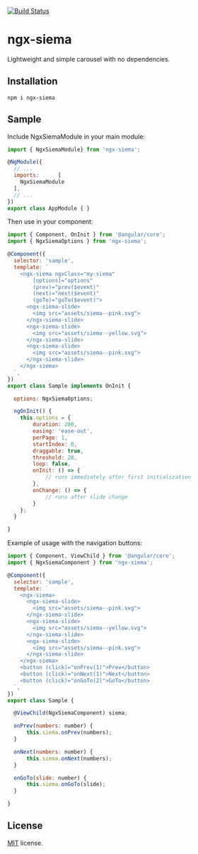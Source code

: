 [![Build Status](https://travis-ci.org/lexzhukov/ngx-siema.svg?branch=master)](https://travis-ci.org/lexzhukov/ngx-siema)

# ngx-siema

Lightweight and simple carousel with no dependencies.

## Installation

`npm i ngx-siema`

## Sample

Include NgxSiemaModule in your main module:

```javascript
import { NgxSiemaModule} from 'ngx-siema';

@NgModule({
  // ...
  imports:      [
    NgxSiemaModule
  ],
  // ...
})
export class AppModule { }
```

Then use in your component:

```javascript
import { Component, OnInit } from '@angular/core';
import { NgxSiemaOptions } from 'ngx-siema';

@Component({
  selector: 'sample',
  template: `
    <ngx-siema ngxClass="my-siema"
        [options]="options"
        (prev)="prev($event)"
        (next)="next($event)"
        (goTo)="goTo($event)">
      <ngx-siema-slide>
        <img src="assets/siema--pink.svg">
      </ngx-siema-slide>
      <ngx-siema-slide>
        <img src="assets/siema--yellow.svg">
      </ngx-siema-slide>
      <ngx-siema-slide>
        <img src="assets/siema--pink.svg">
      </ngx-siema-slide>
    </ngx-siema>
  `,
})
export class Sample implements OnInit {

  options: NgxSiemaOptions;

  ngOnInit() {
    this.options = {
        duration: 200,
        easing: 'ease-out',
        perPage: 1,
        startIndex: 0,
        draggable: true,
        threshold: 20,
        loop: false,
        onInit: () => {
            // runs immediately after first initialization
        },
        onChange: () => {
            // runs after slide change
        }
    };
  }

}
```

Example of usage with the navigation buttons:

```javascript
import { Component, ViewChild } from '@angular/core';
import { NgxSiemaComponent } from 'ngx-siema';

@Component({
  selector: 'sample',
  template: `
    <ngx-siema>
      <ngx-siema-slide>
        <img src="assets/siema--pink.svg">
      </ngx-siema-slide>
      <ngx-siema-slide>
        <img src="assets/siema--yellow.svg">
      </ngx-siema-slide>
      <ngx-siema-slide>
        <img src="assets/siema--pink.svg">
      </ngx-siema-slide>
    </ngx-siema>
    <button (click)="onPrev(1)">Prev</button>
    <button (click)="onNext(1)">Next</button>
    <button (click)="onGoTo(2)">GoTo</button>
  `,
})
export class Sample {

  @ViewChild(NgxSiemaComponent) siema;

  onPrev(numbers: number) {
      this.siema.onPrev(numbers);
  }

  onNext(numbers: number) {
      this.siema.onNext(numbers);
  }

  onGoTo(slide: number) {
      this.siema.onGoTo(slide);
  }

}
```

## License
[MIT](LICENSE) license.
